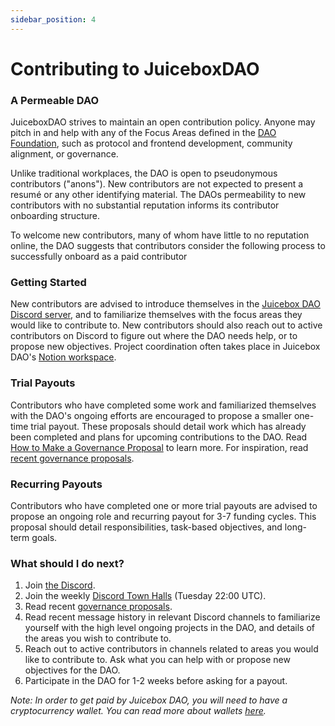 ```yaml
---
sidebar_position: 4
---
```


# Contributing to JuiceboxDAO

### A Permeable DAO

JuiceboxDAO strives to maintain an open contribution policy. Anyone may pitch in and help with any of the Focus Areas defined in the [DAO Foundation](../foundation), such as protocol and frontend development, community alignment, or governance. 

Unlike traditional workplaces, the DAO is open to pseudonymous contributors ("anons"). New contributors are not expected to present a resumé or any other identifying material. The DAOs permeability to new contributors with no substantial reputation informs its contributor onboarding structure. 

To welcome new contributors, many of whom have little to no reputation online, the DAO suggests that contributors consider the following process to successfully onboard as a paid contributor

### Getting Started

New contributors are advised to introduce themselves in the [Juicebox DAO Discord server](https://discord.gg/juicebox/), and to familiarize themselves with the focus areas they would like to contribute to. New contributors should also reach out to active contributors on Discord to figure out where the DAO needs help, or to propose new objectives. Project coordination often takes place in Juicebox DAO's [Notion workspace](https://notion.so/juicebox).

### Trial Payouts

Contributors who have completed some work and familiarized themselves with the DAO's ongoing efforts are encouraged to propose a smaller one-time trial payout. These proposals should detail work which has already been completed and plans for upcoming contributions to the DAO. Read [How to Make a Governance Proposal](../proposals) to learn more. For inspiration, read [recent governance proposals](https://vote.juicebox.money/#/jbdao.eth).

### Recurring Payouts

Contributors who have completed one or more trial payouts are advised to propose an ongoing role and recurring payout for 3-7 funding cycles. This proposal should detail responsibilities, task-based objectives, and long-term goals.

### What should I do next?

1. Join [the Discord](https://www.discord.gg/juicebox).
2. Join the weekly [Discord Town Halls](../town-hall) (Tuesday 22:00 UTC).
3. Read recent [governance proposals](https://juicetool.xyz/nance/juicebox).
4. Read recent message history in relevant Discord channels to familiarize yourself with the high level ongoing projects in the DAO, and details of the areas you wish to contribute to. 
5. Reach out to active contributors in channels related to areas you would like to contribute to. Ask what you can help with or propose new objectives for the DAO.
6. Participate in the DAO for 1-2 weeks before asking for a payout.

*Note: In order to get paid by Juicebox DAO, you will need to have a cryptocurrency wallet. You can read more about wallets [here](https://ethereum.org/en/wallets/).*
